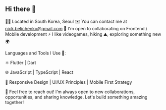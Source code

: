 ## Hi there 👋

🧑‍💻 Located in South Korea, Seoul
✉️  You can contact me at nick.belichenko@gmail.com
🤝  I'm open to collaborating on Frontend / Mobile development
⚡ I like videogames, hiking ⛰️, exploring something new 🌍

Languages and Tools I Use 🔧:

⚛️ Flutter | Dart 

🌐 JavaScript | TypeScript | React

📱 Responsive Design | UI/UX Principles | Mobile First Strategy

💬 Feel free to reach out!
I’m always open to new collaborations, opportunities, and sharing knowledge. Let's build something amazing together!
